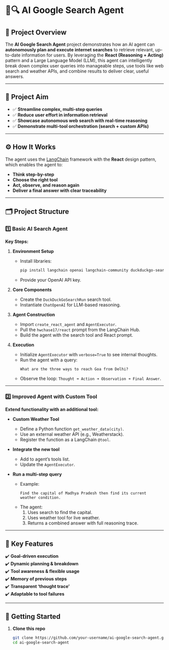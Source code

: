 # 🤖🔍 AI Google Search Agent

## 📌 Project Overview

The **AI Google Search Agent** project demonstrates how an AI agent can **autonomously plan and execute internet searches** to retrieve relevant, up-to-date information for users. By leveraging the **React (Reasoning + Acting)** pattern and a Large Language Model (LLM), this agent can intelligently break down complex user queries into manageable steps, use tools like web search and weather APIs, and combine results to deliver clear, useful answers.

---

## 🎯 Project Aim

- ✅ **Streamline complex, multi-step queries**  
- ✅ **Reduce user effort in information retrieval**  
- ✅ **Showcase autonomous web search with real-time reasoning**  
- ✅ **Demonstrate multi-tool orchestration (search + custom APIs)**

---

## ⚙️ How It Works

The agent uses the [LangChain](https://python.langchain.com/) framework with the **React** design pattern, which enables the agent to:
- **Think step-by-step**
- **Choose the right tool**
- **Act, observe, and reason again**
- **Deliver a final answer with clear traceability**

---

## 🗂️ Project Structure

### 1️⃣ **Basic AI Search Agent**

**Key Steps:**
1. **Environment Setup**
   - Install libraries:  
     ```bash
     pip install langchain openai langchain-community duckduckgo-search
     ```
   - Provide your OpenAI API key.

2. **Core Components**
   - Create the `DuckDuckGoSearchRun` search tool.
   - Instantiate `ChatOpenAI` for LLM-based reasoning.

3. **Agent Construction**
   - Import `create_react_agent` and `AgentExecutor`.
   - Pull the `hwchase17/react` prompt from the LangChain Hub.
   - Build the agent with the search tool and React prompt.

4. **Execution**
   - Initialize `AgentExecutor` with `verbose=True` to see internal thoughts.
   - Run the agent with a query:  
     ```
     What are the three ways to reach Goa from Delhi?
     ```
   - Observe the loop: `Thought ➜ Action ➜ Observation ➜ Final Answer`.

---

### 2️⃣ **Improved Agent with Custom Tool**

**Extend functionality with an additional tool:**
- **Custom Weather Tool**
  - Define a Python function `get_weather_data(city)`.
  - Use an external weather API (e.g., Weatherstack).
  - Register the function as a LangChain `@tool`.

- **Integrate the new tool**
  - Add to agent’s tools list.
  - Update the `AgentExecutor`.

- **Run a multi-step query**
  - Example:  
    ```
    Find the capital of Madhya Pradesh then find its current weather condition.
    ```
  - The agent:
    1. Uses search to find the capital.
    2. Uses weather tool for live weather.
    3. Returns a combined answer with full reasoning trace.

---

## 🧩 Key Features

✔️ **Goal-driven execution**  
✔️ **Dynamic planning & breakdown**  
✔️ **Tool awareness & flexible usage**  
✔️ **Memory of previous steps**  
✔️ **Transparent ‘thought trace’**  
✔️ **Adaptable to tool failures**

---

## 🚀 Getting Started

1. **Clone this repo**
   ```bash
   git clone https://github.com/your-username/ai-google-search-agent.git
   cd ai-google-search-agent
